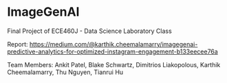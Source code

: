 # ImageGenAI
Final Project of ECE460J - Data Science Laboratory Class

Report: https://medium.com/@karthik.cheemalamarry/imagegenai-predictive-analytics-for-optimized-instagram-engagement-b133eecee76a

Team Members: Ankit Patel, Blake Schwartz, Dimitrios Liakopolous, Karthik Cheemalamarry, Thu Nguyen, Tianrui Hu
